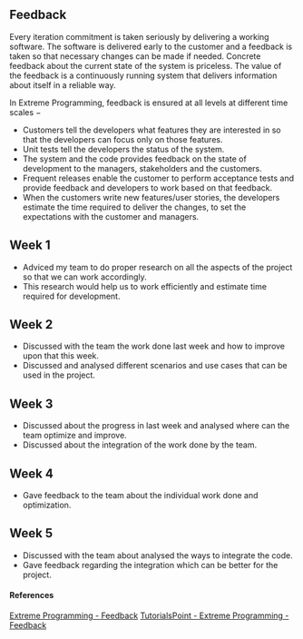## Feedback
Every iteration commitment is taken seriously by delivering a working software. The software is delivered early to the customer and a feedback is taken so that necessary changes can be made if needed. Concrete feedback about the current state of the system is priceless. The value of the feedback is a continuously running system that delivers information about itself in a reliable way.

In Extreme Programming, feedback is ensured at all levels at different time scales −

+ Customers tell the developers what features they are interested in so that the developers can focus only on those features.
+ Unit tests tell the developers the status of the system.
+ The system and the code provides feedback on the state of development to the managers, stakeholders and the customers.
+ Frequent releases enable the customer to perform acceptance tests and provide feedback and developers to work based on that feedback.
+ When the customers write new features/user stories, the developers estimate the time required to deliver the changes, to set the expectations with the customer and managers.

## Week 1
+ Adviced my team to do proper research on all the aspects of the project so that we can work accordingly.
+ This research would help us to work efficiently and estimate time required for development.

## Week 2
+ Discussed with the team the work done last week and how to improve upon that this week.
+ Discussed and analysed different scenarios and use cases that can be used in the project.

## Week 3
+ Discussed about the progress in last week and analysed where can the team optimize and improve.
+ Discussed about the integration of the work done by the team.

## Week 4
+ Gave feedback to the team about the individual work done and optimization.

## Week 5
+ Discussed with the team about analysed the ways to integrate the code.
+ Gave feedback regarding the integration which can be better for the project. 

#### References
[Extreme Programming - Feedback](http://www.extremeprogramming.org/values.html)
[TutorialsPoint - Extreme Programming - Feedback](https://www.tutorialspoint.com/extreme_programming/extreme_programming_values_principles.htm)
